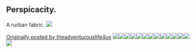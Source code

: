 ## Perspicacity.

A rurban fabric.
![](https://66.media.tumblr.com/c9b9de290b16566d6ea1a1a099e3399b/c264d20c93488b1b-83/s540x810/1172967f6846223a5a6f4d9f544c01f40b3cec35.gif)

[Originally posted by theadventurouslife4us](http://tmblr.co/ZzTOcf2L5yZ7C)
![](https://66.media.tumblr.com/ca6960c1097f0b4fc997812e695f476d/c264d20c93488b1b-cd/s540x810/0d68775ae550a433bb1d5122a933b9390d231120.jpg)![](https://66.media.tumblr.com/1afce8e94c764a7b4cbeef05532ba232/c264d20c93488b1b-9d/s540x810/53f67eadc69df26645da68f3f5a4d03ad308e2e1.jpg)![](https://66.media.tumblr.com/52b3959b5cb5b3962668a1550ca2c384/c264d20c93488b1b-6a/s540x810/919c6f211da276e9ada911f4955c477488b98ef1.jpg)![](https://66.media.tumblr.com/20c3a1697ef28bfe1d0daf6c8796ada1/c264d20c93488b1b-fe/s540x810/4ca467f9c899595af1931230fd9c6a6640dfad72.jpg)![](https://66.media.tumblr.com/0ab0e2835b45c0bff96b886827ce3211/c264d20c93488b1b-e6/s540x810/81f7e94c270f204797bc3e75cac98a123db587d2.jpg)![](https://66.media.tumblr.com/8881c937276dec9a3447a5f4645ac673/c264d20c93488b1b-07/s540x810/498c23d15d3f7bb388fb9a3eda06d717847a0a70.jpg)![](https://66.media.tumblr.com/4f4c53ceed8f9949679d1bd065071a7c/c264d20c93488b1b-1f/s540x810/2e049aeda366043c9e1fdd21584eac3063e78e22.jpg)![](https://66.media.tumblr.com/06a5e38c959cd805bd95d632ad284086/c264d20c93488b1b-4b/s540x810/2c45fda871cb3d81d4f4a1531720a85a923635e2.jpg)![](https://66.media.tumblr.com/5caaffadcfae92abb3bf36b8bec7c609/c264d20c93488b1b-db/s540x810/565a3e21dd7dd4fb58c0d359fc492f0038c6f843.jpg)![](https://66.media.tumblr.com/bd1ede285ff0bdc0bb2d5ec2854f7198/c264d20c93488b1b-19/s540x810/e80474918e64f83cd774cc9d4710f19006be9a52.jpg)![](https://66.media.tumblr.com/412518f09e8f2a5366cec55f1587a0f1/c264d20c93488b1b-b4/s540x810/c7a5e9e6fab34c9315cd166fb241a590a4ef5b05.jpg)![](https://66.media.tumblr.com/66899a24c259e031500b0aee2979adca/c264d20c93488b1b-d7/s540x810/56ae387cb62eddaad8af06aaa5dbe83015021c1b.jpg)![](https://66.media.tumblr.com/38575ffbaf95534a362902abd3584185/c264d20c93488b1b-96/s540x810/00b101a3dbb4ad6262c8f500fb1dddf36401e5ca.jpg)![](https://66.media.tumblr.com/793cafa7f27051be78262e4be90b23f8/c264d20c93488b1b-c0/s540x810/0a426c83d11ac76a65e0eb40af8e5273fe2c44b2.jpg)